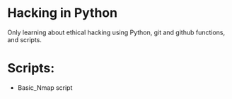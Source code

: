 # Hacking in Python
Only learning about ethical hacking using Python, git and github functions, and scripts.

# Scripts:
- Basic_Nmap script
